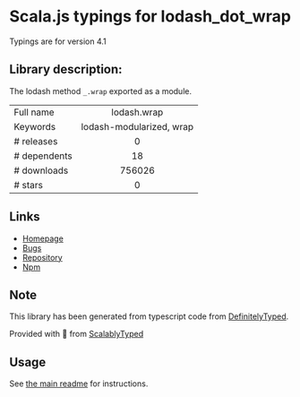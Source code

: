 
# Scala.js typings for lodash_dot_wrap

Typings are for version 4.1

## Library description:
The lodash method `_.wrap` exported as a module.

|                    |                 |
| ------------------ | :-------------: |
| Full name          | lodash.wrap |
| Keywords           | lodash-modularized, wrap |
| # releases         | 0 |
| # dependents       | 18 |
| # downloads        | 756026 |
| # stars            | 0 |

## Links
- [Homepage](https://lodash.com/)
- [Bugs](https://github.com/lodash/lodash/issues)
- [Repository](https://github.com/lodash/lodash)
- [Npm](https://www.npmjs.com/package/lodash.wrap)
    


## Note
This library has been generated from typescript code from [DefinitelyTyped](https://definitelytyped.org).

Provided with :purple_heart: from [ScalablyTyped](https://github.com/oyvindberg/ScalablyTyped)

## Usage
See [the main readme](../../readme.md) for instructions.


